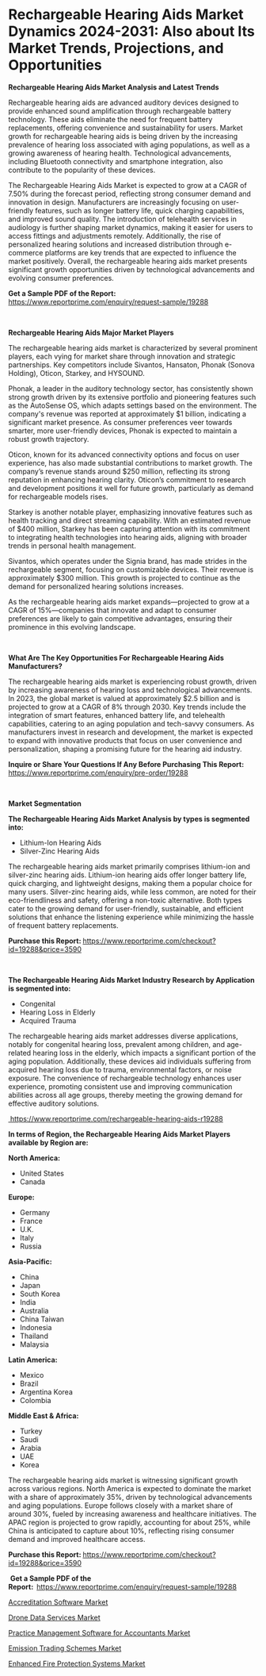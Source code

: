 <p><h1>Rechargeable Hearing Aids Market Dynamics 2024-2031: Also about Its Market Trends, Projections, and Opportunities</h1></p><p><strong>Rechargeable Hearing Aids Market Analysis and Latest Trends</strong></p>
<p><p>Rechargeable hearing aids are advanced auditory devices designed to provide enhanced sound amplification through rechargeable battery technology. These aids eliminate the need for frequent battery replacements, offering convenience and sustainability for users. Market growth for rechargeable hearing aids is being driven by the increasing prevalence of hearing loss associated with aging populations, as well as a growing awareness of hearing health. Technological advancements, including Bluetooth connectivity and smartphone integration, also contribute to the popularity of these devices.</p><p>The Rechargeable Hearing Aids Market is expected to grow at a CAGR of 7.50% during the forecast period, reflecting strong consumer demand and innovation in design. Manufacturers are increasingly focusing on user-friendly features, such as longer battery life, quick charging capabilities, and improved sound quality. The introduction of telehealth services in audiology is further shaping market dynamics, making it easier for users to access fittings and adjustments remotely. Additionally, the rise of personalized hearing solutions and increased distribution through e-commerce platforms are key trends that are expected to influence the market positively. Overall, the rechargeable hearing aids market presents significant growth opportunities driven by technological advancements and evolving consumer preferences.</p></p>
<p><strong>Get a Sample PDF of the Report:&nbsp;</strong> <a href="https://www.reportprime.com/enquiry/request-sample/19288?utm_campaign=1170&utm_medium=2&utm_source=Github&utm_content=ia&utm_term=22112024&utm_id=rechargeable-hearing-aids">https://www.reportprime.com/enquiry/request-sample/19288</a></p>
<p>&nbsp;</p>
<p><strong>Rechargeable Hearing Aids Major Market Players</strong></p>
<p><p>The rechargeable hearing aids market is characterized by several prominent players, each vying for market share through innovation and strategic partnerships. Key competitors include Sivantos, Hansaton, Phonak (Sonova Holding), Oticon, Starkey, and HYSOUND.</p><p>Phonak, a leader in the auditory technology sector, has consistently shown strong growth driven by its extensive portfolio and pioneering features such as the AutoSense OS, which adapts settings based on the environment. The company's revenue was reported at approximately $1 billion, indicating a significant market presence. As consumer preferences veer towards smarter, more user-friendly devices, Phonak is expected to maintain a robust growth trajectory.</p><p>Oticon, known for its advanced connectivity options and focus on user experience, has also made substantial contributions to market growth. The company’s revenue stands around $250 million, reflecting its strong reputation in enhancing hearing clarity. Oticon’s commitment to research and development positions it well for future growth, particularly as demand for rechargeable models rises.</p><p>Starkey is another notable player, emphasizing innovative features such as health tracking and direct streaming capability. With an estimated revenue of $400 million, Starkey has been capturing attention with its commitment to integrating health technologies into hearing aids, aligning with broader trends in personal health management.</p><p>Sivantos, which operates under the Signia brand, has made strides in the rechargeable segment, focusing on customizable devices. Their revenue is approximately $300 million. This growth is projected to continue as the demand for personalized hearing solutions increases.</p><p>As the rechargeable hearing aids market expands—projected to grow at a CAGR of 15%—companies that innovate and adapt to consumer preferences are likely to gain competitive advantages, ensuring their prominence in this evolving landscape.</p></p>
<p>&nbsp;</p>
<p><strong>What Are The Key Opportunities For Rechargeable Hearing Aids Manufacturers?</strong></p>
<p><p>The rechargeable hearing aids market is experiencing robust growth, driven by increasing awareness of hearing loss and technological advancements. In 2023, the global market is valued at approximately $2.5 billion and is projected to grow at a CAGR of 8% through 2030. Key trends include the integration of smart features, enhanced battery life, and telehealth capabilities, catering to an aging population and tech-savvy consumers. As manufacturers invest in research and development, the market is expected to expand with innovative products that focus on user convenience and personalization, shaping a promising future for the hearing aid industry.</p></p>
<p><strong>Inquire or Share Your Questions If Any Before Purchasing This Report:</strong> <a href="https://www.reportprime.com/enquiry/pre-order/19288?utm_campaign=1170&utm_medium=2&utm_source=Github&utm_content=ia&utm_term=22112024&utm_id=rechargeable-hearing-aids">https://www.reportprime.com/enquiry/pre-order/19288</a></p>
<p>&nbsp;</p>
<p><strong>Market Segmentation</strong></p>
<p><strong>The Rechargeable Hearing Aids Market Analysis by types is segmented into:</strong></p>
<p><ul><li>Lithium-Ion Hearing Aids</li><li>Silver-Zinc Hearing Aids</li></ul></p>
<p><p>The rechargeable hearing aids market primarily comprises lithium-ion and silver-zinc hearing aids. Lithium-ion hearing aids offer longer battery life, quick charging, and lightweight designs, making them a popular choice for many users. Silver-zinc hearing aids, while less common, are noted for their eco-friendliness and safety, offering a non-toxic alternative. Both types cater to the growing demand for user-friendly, sustainable, and efficient solutions that enhance the listening experience while minimizing the hassle of frequent battery replacements.</p></p>
<p><strong>Purchase this Report:&nbsp;</strong><a href="https://www.reportprime.com/checkout?id=19288&price=3590&utm_campaign=1170&utm_medium=2&utm_source=Github&utm_content=ia&utm_term=22112024&utm_id=rechargeable-hearing-aids">https://www.reportprime.com/checkout?id=19288&price=3590</a></p>
<p>&nbsp;</p>
<p><strong>The Rechargeable Hearing Aids Market Industry Research by Application is segmented into:</strong></p>
<p><ul><li>Congenital</li><li>Hearing Loss in Elderly</li><li>Acquired Trauma</li></ul></p>
<p><p>The rechargeable hearing aids market addresses diverse applications, notably for congenital hearing loss, prevalent among children, and age-related hearing loss in the elderly, which impacts a significant portion of the aging population. Additionally, these devices aid individuals suffering from acquired hearing loss due to trauma, environmental factors, or noise exposure. The convenience of rechargeable technology enhances user experience, promoting consistent use and improving communication abilities across all age groups, thereby meeting the growing demand for effective auditory solutions.</p></p>
<p><a href="https://www.reportprime.com/rechargeable-hearing-aids-r19288?utm_campaign=1170&utm_medium=2&utm_source=Github&utm_content=ia&utm_term=22112024&utm_id=rechargeable-hearing-aids">&nbsp;https://www.reportprime.com/rechargeable-hearing-aids-r19288</a></p>
<p><strong>In terms of Region, the Rechargeable Hearing Aids Market Players available by Region are:</strong></p>
<p>
    <p> <strong> North America: </strong>
        <ul>
            <li>United States</li>
            <li>Canada</li>
        </ul>
        </p> 
    <p> <strong> Europe: </strong>
        <ul>
            <li>Germany</li>
            <li>France</li>
            <li>U.K.</li>
            <li>Italy</li>
            <li>Russia</li>
        </ul>
        </p> 
    <p> <strong> Asia-Pacific: </strong>
        <ul>
            <li>China</li>
            <li>Japan</li>
            <li>South Korea</li>
            <li>India</li>
            <li>Australia</li>
            <li>China Taiwan</li>
            <li>Indonesia</li>
            <li>Thailand</li>
            <li>Malaysia</li>
        </ul>
        </p> 
    <p> <strong> Latin America: </strong>
        <ul>
            <li>Mexico</li>
            <li>Brazil</li>
            <li>Argentina Korea</li>
            <li>Colombia</li>
        </ul>
        </p> 
    <p> <strong> Middle East & Africa: </strong>
        <ul>
            <li>Turkey</li>
            <li>Saudi</li>
            <li>Arabia</li>
            <li>UAE</li>
            <li>Korea</li>
        </ul>
    </p>
    </p>
<p><p>The rechargeable hearing aids market is witnessing significant growth across various regions. North America is expected to dominate the market with a share of approximately 35%, driven by technological advancements and aging populations. Europe follows closely with a market share of around 30%, fueled by increasing awareness and healthcare initiatives. The APAC region is projected to grow rapidly, accounting for about 25%, while China is anticipated to capture about 10%, reflecting rising consumer demand and improved healthcare access.</p></p>
<p><strong>Purchase this Report: </strong><a href="https://www.reportprime.com/checkout?id=19288&price=3590&utm_campaign=1170&utm_medium=2&utm_source=Github&utm_content=ia&utm_term=22112024&utm_id=rechargeable-hearing-aids">https://www.reportprime.com/checkout?id=19288&price=3590</a></p>
<p>&nbsp;<strong>Get a Sample PDF of the Report:&nbsp;&nbsp;</strong><a href="https://www.reportprime.com/enquiry/request-sample/19288?utm_campaign=1170&utm_medium=2&utm_source=Github&utm_content=ia&utm_term=22112024&utm_id=rechargeable-hearing-aids">https://www.reportprime.com/enquiry/request-sample/19288</a></p>
<p><strong></strong></p>
<p><p><a href="https://issuu.com/reportprime-2/docs/accreditation-software-market-size-_a64cc619269f2b?utm_campaign=1170&utm_medium=2&utm_source=Github&utm_content=ia&utm_term=22112024&utm_id=rechargeable-hearing-aids">Accreditation Software Market</a></p><p><a href="https://www.linkedin.com/pulse/sales-channel-penetration-analysis-drone-data-services-market-4obte?utm_campaign=1170&utm_medium=2&utm_source=Github&utm_content=ia&utm_term=22112024&utm_id=rechargeable-hearing-aids">Drone Data Services Market</a></p><p><a href="https://issuu.com/reportprime-2/docs/practice-management-software-for-ac_04a079d4acd3d7?utm_campaign=1170&utm_medium=2&utm_source=Github&utm_content=ia&utm_term=22112024&utm_id=rechargeable-hearing-aids">Practice Management Software for Accountants Market</a></p><p><a href="https://www.linkedin.com/pulse/emission-trading-schemes-market-analysis-report-2024-2031-t5u7e?utm_campaign=1170&utm_medium=2&utm_source=Github&utm_content=ia&utm_term=22112024&utm_id=rechargeable-hearing-aids">Emission Trading Schemes Market</a></p><p><a href="https://www.linkedin.com/pulse/key-drivers-enhanced-fire-protection-systems-markets-projected-1bpee?utm_campaign=1170&utm_medium=2&utm_source=Github&utm_content=ia&utm_term=22112024&utm_id=rechargeable-hearing-aids">Enhanced Fire Protection Systems Market</a></p></p>